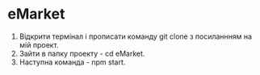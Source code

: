# eMarket
1. Відкрити термінал і прописати команду git clone з посиланнням на мій проект.
2. Зайти в папку проекту - cd eMarket.
3. Наступна команда - npm start.
